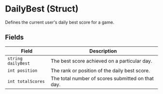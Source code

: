 # DailyBest (Struct)

Defines the current user's daily best score for a game.

## Fields

| Field             | Description                                              |
|-------------------|----------------------------------------------------------|
| `string dailyBest` | The best score achieved on a particular day.            |
| `int position`     | The rank or position of the daily best score.            |
| `int totalScores`  | The total number of scores submitted on that day.        |
